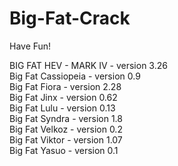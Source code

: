 # Big-Fat-Crack
Have Fun!

BIG FAT HEV - MARK IV - version 3.26  
Big Fat Cassiopeia - version 0.9  
Big Fat Fiora - version 2.28  
Big Fat Jinx - version 0.62  
Big Fat Lulu - version 0.13  
Big Fat Syndra - version 1.8  
Big Fat Velkoz - version 0.2  
Big Fat Viktor - version 1.07  
Big Fat Yasuo - version 0.1  